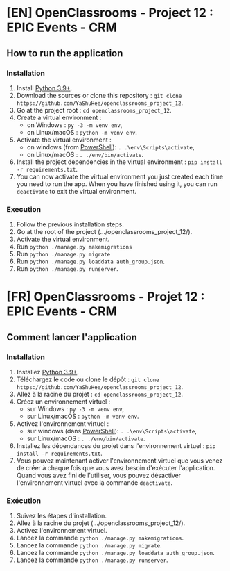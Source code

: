 # [EN] OpenClassrooms - Project 12 : EPIC Events - CRM

## How to run the application
### Installation
1. Install [Python 3.9+](https://www.python.org/downloads/).
2. Download the sources or clone this repository : ```git clone https://github.com/YaShuHee/openclassrooms_project_12```.
3. Go at the project root : ```cd openclassrooms_project_12```.
4. Create a virtual environment :
    - on Windows : ```py -3 -m venv env```,
    - on Linux/macOS : ```python -m venv env```.
5. Activate the virtual environment :
    - on windows (from [PowerShell](https://docs.microsoft.com/fr-fr/powershell/)): ```. .\env\Scripts\activate```,
    - on Linux/macOS : ```. ./env/bin/activate```.
6. Install the project dependencies in the virtual environment : ```pip install -r requirements.txt```.
7. You can now activate the virtual environment you just created each time you need to run the app.
When you have finished using it, you can run ```deactivate``` to exit the virtual environment.

### Execution
1. Follow the previous installation steps.
2. Go at the root of the project (.../openclassrooms_project_12/).
3. Activate the virtual environment.
4. Run ```python ./manage.py makemigrations```
5. Run ```python ./manage.py migrate```
6. Run ```python ./manage.py loaddata auth_group.json```.
7. Run ```python ./manage.py runserver```.


# [FR] OpenClassrooms - Projet 12 :  EPIC Events - CRM

## Comment lancer l'application
### Installation
1. Installez [Python 3.9+](https://www.python.org/downloads/).
2. Téléchargez le code ou clone le dépôt : ```git clone https://github.com/YaShuHee/openclassrooms_project_12```.
3. Allez à la racine du projet : ```cd openclassrooms_project_12```.
4. Créez un environnement virtuel :
    - sur Windows : ```py -3 -m venv env```,
    - sur Linux/macOS : ```python -m venv env```.
5. Activez l'environnement virtuel :
    - sur windows (dans [PowerShell](https://docs.microsoft.com/fr-fr/powershell/)): ```. .\env\Scripts\activate```,
    - sur Linux/macOS : ```. ./env/bin/activate```.
6. Installez les dépendances du projet dans l'environnement virtuel : ```pip install -r requirements.txt```.
7. Vous pouvez maintenant activer l'environnement virtuel que vous venez de créer à chaque fois que vous avez besoin d'exécuter l'application.
Quand vous avez fini de l'utiliser, vous pouvez désactiver l'environnement virtuel avec la commande  ```deactivate```.

### Exécution
1. Suivez les étapes d'installation.
2. Allez à la racine du projet (.../openclassrooms_project_12/).
3. Activez l'environnement virtuel.
4. Lancez la commande ```python ./manage.py makemigrations```.
5. Lancez la commande ```python ./manage.py migrate```.
6. Lancez la commande ```python ./manage.py loaddata auth_group.json```.
7. Lancez la commande ```python ./manage.py runserver```.